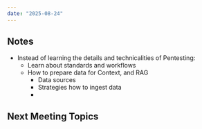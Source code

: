 ```yaml
---
date: "2025-08-24"
---
```

## Notes
- Instead of learning the details and technicalities of Pentesting:
	- Learn about standards and workflows
	- How to prepare data for Context, and RAG
		- Data sources
		- Strategies how to ingest data
		- 
## Next Meeting Topics